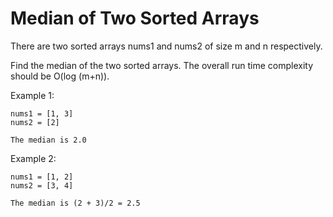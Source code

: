 Median of Two Sorted Arrays
===========================

There are two sorted arrays nums1 and nums2 of size m and n respectively.

Find the median of the two sorted arrays. The overall run time complexity should be O(log (m+n)).

Example 1:

    nums1 = [1, 3]
    nums2 = [2]
    
    The median is 2.0

Example 2:

    nums1 = [1, 2]
    nums2 = [3, 4]
    
    The median is (2 + 3)/2 = 2.5
